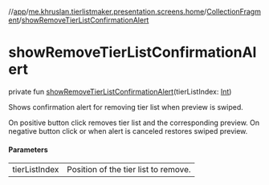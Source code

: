 //[app](../../../index.md)/[me.khruslan.tierlistmaker.presentation.screens.home](../index.md)/[CollectionFragment](index.md)/[showRemoveTierListConfirmationAlert](show-remove-tier-list-confirmation-alert.md)

# showRemoveTierListConfirmationAlert

private fun [showRemoveTierListConfirmationAlert](show-remove-tier-list-confirmation-alert.md)(tierListIndex: [Int](https://kotlinlang.org/api/latest/jvm/stdlib/kotlin/-int/index.html))

Shows confirmation alert for removing tier list when preview is swiped.

On positive button click removes tier list and the corresponding preview. On negative button click or when alert is canceled restores swiped preview.

#### Parameters

| | |
|---|---|
| tierListIndex | Position of the tier list to remove. |
